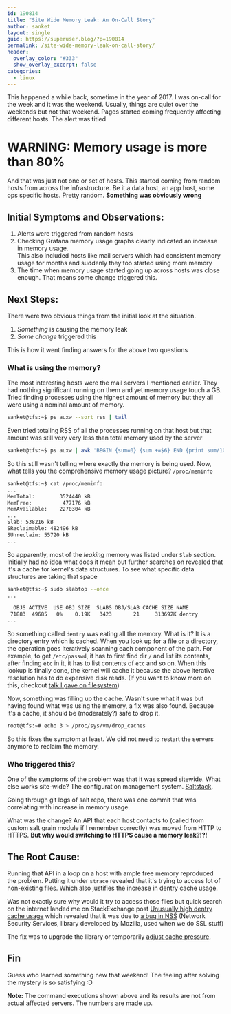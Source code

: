 ```yaml
---
id: 190814
title: "Site Wide Memory Leak: An On-Call Story"
author: sanket
layout: single
guid: https://superuser.blog/?p=190814
permalink: /site-wide-memory-leak-on-call-story/
header:
  overlay_color: "#333"
  show_overlay_excerpt: false
categories:
  - linux
---
```


This happened a while back, sometime in the year of 2017. I was on-call for the week and it was the weekend. Usually, things are quiet over the weekends but not that weekend. Pages started coming frequently affecting different hosts. The alert was titled 

# WARNING: Memory usage is more than 80%

And that was just not one or set of hosts. This started coming from random hosts from across the infrastructure. Be it a data host, an app host, some ops specific hosts. Pretty random. **Something was obviously wrong**

## Initial Symptoms and Observations:
 1. Alerts were triggered from random hosts
 2. Checking Grafana memory usage graphs clearly indicated an increase in memory usage.<br>
This also included hosts like mail servers which had consistent memory usage for months and suddenly they too started using more memory
 3. The time when memory usage started going up across hosts was close enough. That means some change triggered this.

## Next Steps:
There were two obvious things from the initial look at the situation.
 1. *Something* is causing the memory leak 
 2. *Some change* triggered this

This is how it went finding answers for the above two questions

### What is using the memory?
The most interesting hosts were the mail servers I mentioned earlier. They had nothing significant running on them and yet memory usage touch a GB. Tried finding processes using the highest amount of memory but they all were using a nominal amount of memory.
```bash
sanket@tfs:~$ ps auxw --sort rss | tail
```
Even tried totaling RSS of all the processes running on that host but that amount was still very very less than total memory used by the server
```bash
sanket@tfs:~$ ps auxw | awk 'BEGIN {sum=0} {sum +=$6} END {print sum/1024}'
```
So this still wasn't telling where exactly the memory is being used. Now, what tells you the comprehensive memory usage picture? `/proc/meminfo`
```bash
sanket@tfs:~$ cat /proc/meminfo
...
MemTotal:        3524440 kB
MemFree:          477176 kB
MemAvailable:    2270304 kB
...
Slab: 538216 kB
SReclaimable: 482496 kB
SUnreclaim: 55720 kB
...
```
So apparently, most of the *leaking* memory was listed under `Slab` section. Initially had no idea what does it mean but further searches on revealed that it's a cache for kernel's data structures. To see what specific data structures are taking that space
```bash
sanket@tfs:~$ sudo slabtop --once
...

  OBJS ACTIVE  USE OBJ SIZE  SLABS OBJ/SLAB CACHE SIZE NAME
 71883  49685   0%    0.19K   3423       21     313692K dentry
...
```
So something called `dentry` was eating all the memory. What is it? It is a directory entry which is cached. When you look up for a file or a directory, the operation goes iteratively scanning each component of the path. For example, to get `/etc/passwd`, it has to first find dir `/` and list its contents, after finding `etc` in it, it has to list contents of `etc` and so on. When this lookup is finally done, the kernel will cache it because the above iterative resolution has to do expensive disk reads. (If you want to know more on this, checkout [talk I gave on filesystem](/lets-build-distributed-filesystem/))

Now, something was filling up the cache. Wasn't sure what it was but having found what was using the memory, a fix was also found. Because it's a cache, it should be (moderately?) safe to drop it.
```bash
root@tfs:~# echo 3 > /proc/sys/vm/drop_caches
```

So this fixes the symptom at least. We did not need to restart the servers anymore to reclaim the memory.

### Who triggered this?
One of the symptoms of the problem was that it was spread sitewide. What else works site-wide? The configuration management system. [Saltstack](https://www.saltstack.com/).

Going through git logs of salt repo, there was one commit that was correlating with increase in memory usage.

What was the change? An API that each host contacts to (called from custom salt grain module if I remember correctly) was moved from HTTP to HTTPS. **But why would switching to HTTPS cause a memory leak?!?!**

## The Root Cause:
Running that API in a loop on a host with ample free memory reproduced the problem. Putting it under `strace` revealed that it's trying to access lot of non-existing files. Which also justifies the increase in dentry cache usage. 

Was not exactly sure why would it try to access those files but quick search on the internet landed me on StackExchange post [Unusually high dentry cache usage](https://serverfault.com/questions/561350/unusually-high-dentry-cache-usage) which revealed that it was due to [a bug in NSS](https://bugzilla.redhat.com/show_bug.cgi?format=multiple&id=1044666) (Network Security Services, library developed by Mozilla, used when we do SSL stuff)

The fix was to upgrade the library or temporarily [adjust cache pressure](https://www.kernel.org/doc/Documentation/sysctl/vm.txt). 

## Fin
Guess who learned something new that weekend! The feeling after solving the mystery is so satisfying :D

**Note:** The command executions shown above and its results are not from actual affected servers. The numbers are made up.